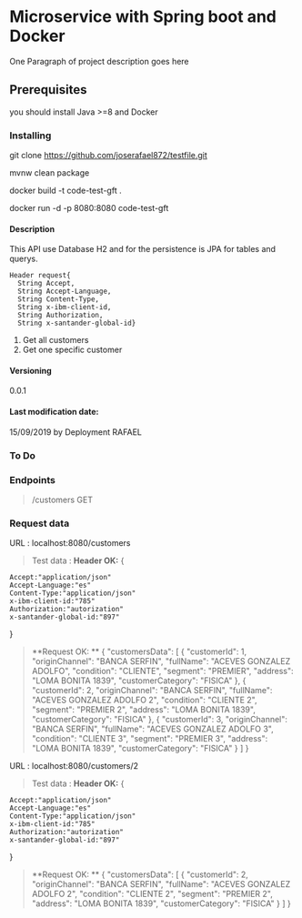 # Microservice with Spring boot and Docker

One Paragraph of project description goes here

## Prerequisites

you should install Java >=8 and Docker


### Installing

git clone https://github.com/joserafael872/testfile.git

mvnw clean package

docker build -t code-test-gft .

docker run -d -p 8080:8080 code-test-gft


#### Description

This API use Database H2 and for the persistence is JPA for tables and querys. 
	
	Header request{
      String Accept,
      String Accept-Language,
      String Content-Type,
      String x-ibm-client-id,
      String Authorization,
      String x-santander-global-id}
      
1. Get all customers
2. Get one specific customer

#### Versioning

0.0.1

#### Last modification date:
15/09/2019 by Deployment RAFAEL


### To Do


### Endpoints
> /customers GET

### Request data

URL : 
localhost:8080/customers

> Test data : 
> **Header OK:** {

	Accept:"application/json"
	Accept-Language:"es"
	Content-Type:"application/json"
	x-ibm-client-id:"785"
	Authorization:"autorization"
	x-santander-global-id:"897"
	
}

> **Request OK: ** {
    "customersData": [
        {
            "customerId": 1,
            "originChannel": "BANCA SERFIN",
            "fullName": "ACEVES GONZALEZ ADOLFO",
            "condition": "CLIENTE",
            "segment": "PREMIER",
            "address": "LOMA BONITA 1839",
            "customerCategory": "FISICA"
        },
        {
            "customerId": 2,
            "originChannel": "BANCA SERFIN",
            "fullName": "ACEVES GONZALEZ ADOLFO 2",
            "condition": "CLIENTE 2",
            "segment": "PREMIER 2",
            "address": "LOMA BONITA 1839",
            "customerCategory": "FISICA"
        },
        {
            "customerId": 3,
            "originChannel": "BANCA SERFIN",
            "fullName": "ACEVES GONZALEZ ADOLFO 3",
            "condition": "CLIENTE 3",
            "segment": "PREMIER 3",
            "address": "LOMA BONITA 1839",
            "customerCategory": "FISICA"
        }
    ]
}


URL : 
localhost:8080/customers/2

> Test data : 
> **Header OK:** {

	Accept:"application/json"
	Accept-Language:"es"
	Content-Type:"application/json"
	x-ibm-client-id:"785"
	Authorization:"autorization"
	x-santander-global-id:"897"
	
}

> **Request OK: ** {
    "customersData": [
        {
            "customerId": 2,
            "originChannel": "BANCA SERFIN",
            "fullName": "ACEVES GONZALEZ ADOLFO 2",
            "condition": "CLIENTE 2",
            "segment": "PREMIER 2",
            "address": "LOMA BONITA 1839",
            "customerCategory": "FISICA"
        }
    ]
}

